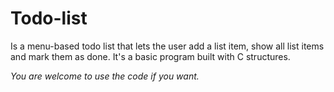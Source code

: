 # Todo-list
Is a menu-based todo list that lets the user add a list item, show all list items and mark them as done. It's a basic program built with C structures. 

*You are welcome to use the code if you want.*
